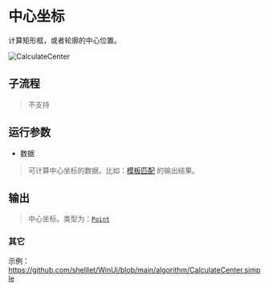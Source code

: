 # 中心坐标
计算矩形框，或者轮廓的中心位置。 

![CalculateCenter](./images/09.png ':size=90%')


## 子流程

> 不支持

## 运行参数

* 数据
> 可计算中心坐标的数据，比如：[模板匹配](./actions/detection/MatchTemplate.md) 的输出结果。

## 输出

> 中心坐标。类型为：[`Point`](./types/Point.md)


### 其它

示例：https://github.com/shelllet/WinUi/blob/main/algorithm/CalculateCenter.simple




